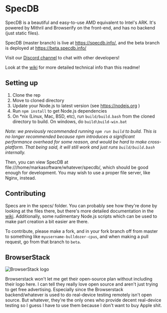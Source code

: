 # SpecDB

SpecDB is a beautiful and easy-to-use AMD equivalent to Intel's ARK. It's powered by Mithril and Browserify on the front-end, and has no backend (just static files).

SpecDB (master branch) is live at https://specdb.info/, and the beta branch is deployed at https://beta.specdb.info/

Visit our [Discord channel](https://discord.gg/xfVHZAb) to chat with other developers!

Look at the [wiki](https://github.com/markasoftware/SpecDB/wiki) for more detailed technical info than this readme!

## Setting up

1. Clone the rep
2. Move to cloned directory
3. Update your Node.js to latest version (see https://nodejs.org )
4. Run `npm install` to get Node.js dependencies
5. On *nix (Linux, Mac, BSD, etc), run `build/build.bash` from the cloned directory to build. On windows, do `build\build-win.bat`

*Note: we previously recommended running `npm run build` to build.
This is no longer recommended because npm introduces a significant performance overhead for some reason, and would be hard to make cross-platform.
That being said, it will still work and just runs `build/build.bash` internally.*

Then, you can view SpecDB at file:///home/markasoftware/whatever/specdb/, which should be good enough for development. You may wish to use a proper file server, like Nginx, instead.

## Contributing

Specs are in the specs/ folder. You can probably see how they're done by looking at the files there, but there's more detailed documentation in the [wiki](https://github.com/markasoftware/SpecDB/wiki). Additionally, some rudimentary Node.js scripts which can be used to make part creation a bit easier are there.

To contribute, please make a fork, and in your fork branch off from master to something like `myusername-bulldozer-cpus`, and when making a pull request, go from that branch to `beta`.

## BrowserStack

![BrowserStack logo](https://www.browserstack.com/images/layout/browserstack-logo-600x315.png)

Browserstack won't let me get their open-source plan without including their logo here. I can tell they really love open source and aren't just trying to get free advertising. Especially since the Browserstack backend/whatever is used to do real-device testing remotely isn't open source. But whatever, they're the only ones who provide decent real-device testing so I guess I have to use them because I don't want to buy Apple shit.
